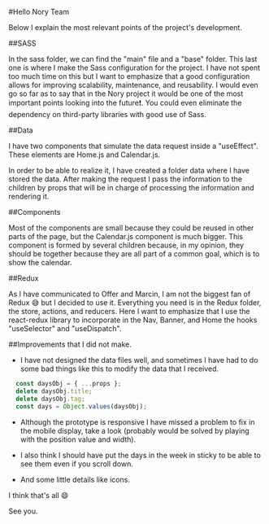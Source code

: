 #Hello Nory Team

Below I explain the most relevant points of the project's development.



<!-- I would like to add that I am not finished with all the details but I reached 7 hours of work and I think I have to be fair with the time 😬.  -->



##SASS

In the sass folder, we can find the "main" file and a "base" folder. This last one is where I make the Sass configuration for the project. I have not spent too much time on this but I want to emphasize that a good configuration allows for improving scalability, maintenance, and reusability. I would even go so far as to say that in the Nory project it would be one of the most important points looking into the future❗️. You could even eliminate the dependency on third-party libraries with good use of Sass.

##Data

I have two components that simulate the data request inside a "useEffect". These elements are Home.js and Calendar.js.

In order to be able to realize it, I have created a folder data where I have stored the data. After making the request I pass the information to the children by props that will be in charge of processing the information and rendering it.

##Components

Most of the components are small because they could be reused in other parts of the page, but the Calendar.js component is much bigger. This component is formed by several children because, in my opinion, they should be together because they are all part of a common goal, which is to show the calendar.

##Redux

As I have communicated to Offer and Marcin, I am not the biggest fan of Redux 😅 but I decided to use it. Everything you need is in the Redux folder, the store, actions, and reducers. Here I want to emphasize that I use the react-redux library to incorporate in the Nav, Banner, and Home the hooks "useSelector" and "useDispatch".

##Improvements that I did not make.

* I have not designed the data files well, and sometimes I have had to do some bad things like this to modify the data that I received.

```javascript
  const daysObj = { ...props };
  delete daysObj.title;
  delete daysObj.tag;
  const days = Object.values(daysObj);
```



* Although the prototype is responsive I have missed a problem to fix in the mobile display, take a look (probably would be solved by playing with the position value and width).

* I also think I should have put the days in the week in sticky to be able to see them even if you scroll down.

* And some little  details like icons.

I think that's all 😄

See you.

